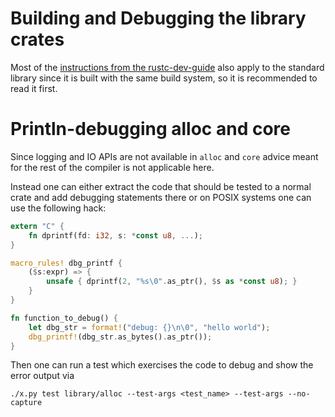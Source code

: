 
# Building and Debugging the library crates

Most of the [instructions from the rustc-dev-guide][rustc-guide] also apply to the standard library since
it is built with the same build system, so it is recommended to read it first.

[rustc-guide]: https://rustc-dev-guide.rust-lang.org/building/how-to-build-and-run.html

# Println-debugging alloc and core

Since logging and IO APIs are not available in `alloc` and `core` advice meant for the rest of the compiler
is not applicable here.

Instead one can either extract the code that should be tested to a normal crate and add debugging statements there or
on POSIX systems one can use the following hack:

```rust
extern "C" {
    fn dprintf(fd: i32, s: *const u8, ...);
}

macro_rules! dbg_printf {
    ($s:expr) => {
        unsafe { dprintf(2, "%s\0".as_ptr(), $s as *const u8); }
    }
}

fn function_to_debug() {
    let dbg_str = format!("debug: {}\n\0", "hello world");
    dbg_printf!(dbg_str.as_bytes().as_ptr());
}
```

Then one can run a test which exercises the code to debug and show the error output via

```shell,ignore
./x.py test library/alloc --test-args <test_name> --test-args --no-capture
```